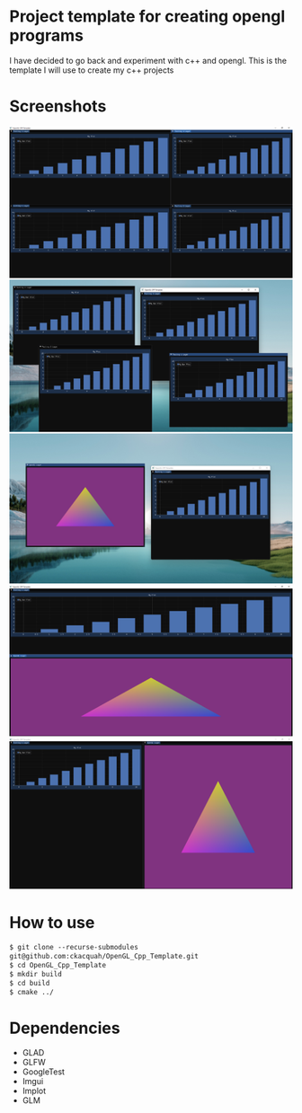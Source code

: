 # Project template for creating opengl programs

I have decided to go back and experiment with c++ and opengl. This is the template I will use to create my c++ projects

# Screenshots

![Template App Screenshot](assets/screenshot-01.png)
![Template App Screenshot](assets/screenshot-02.png)
![Template App Screenshot](assets/screenshot-03.png)
![Template App Screenshot](assets/screenshot-04.png)
![Template App Screenshot](assets/screenshot-05.png)

# How to use

```console
$ git clone --recurse-submodules git@github.com:ckacquah/OpenGL_Cpp_Template.git
$ cd OpenGL_Cpp_Template
$ mkdir build
$ cd build
$ cmake ../
```

# Dependencies

- GLAD
- GLFW
- GoogleTest
- Imgui
- Implot
- GLM
